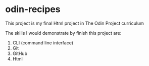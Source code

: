 # odin-recipes

This project is my final Html project in The Odin Project curriculum 

The skills I would demonstrate by finish this project are:
1. CLI (command line interface)
2. Git
3. GitHub
4. Html

